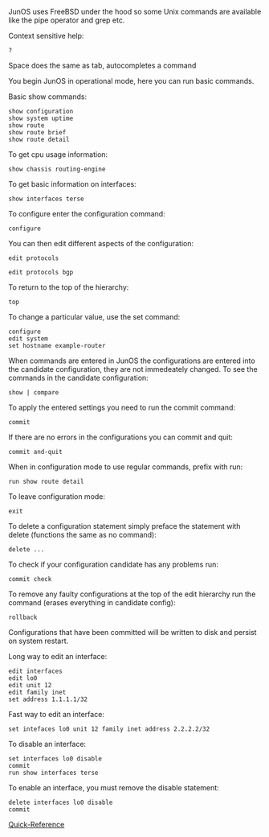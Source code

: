 JunOS uses FreeBSD under the hood so some Unix commands are available like the pipe operator and grep etc.

Context sensitive help:
```
?
```

Space does the same as tab, autocompletes a command

You begin JunOS in operational mode, here you can run basic commands.

Basic show commands:
```
show configuration
show system uptime
show route
show route brief
show route detail
```

To get cpu usage information:
```
show chassis routing-engine
```

To get basic information on interfaces:
```
show interfaces terse
```

To configure enter the configuration command:
```
configure
```

You can then edit different aspects of the configuration:
```
edit protocols
```
```
edit protocols bgp
```

To return to the top of the hierarchy:
```
top
```

To change a particular value, use the set command:
```
configure
edit system
set hostname example-router
```
When commands are entered in JunOS the configurations are entered into the candidate configuration, they are not immedeately changed.
To see the commands in the candidate configuration:
```
show | compare
```

To apply the entered settings you need to run the commit command:
```
commit
```
If there are no errors in the configurations you can commit and quit:
```
commit and-quit
```

When in configuration mode to use regular commands, prefix with run:
```
run show route detail
```

To leave configuration mode:
```
exit
```

To delete a configuration statement simply preface the statement with delete (functions the same as no command):
```
delete ...
```

To check if your configuration candidate has any problems run:
```
commit check
```

To remove any faulty configurations at the top of the edit hierarchy run the command (erases everything in candidate config):
```
rollback
```

Configurations that have been committed will be written to disk and persist on system restart.

Long way to edit an interface:
```
edit interfaces
edit lo0
edit unit 12
edit family inet
set address 1.1.1.1/32
```

Fast way to edit an interface:
```
set intefaces lo0 unit 12 family inet address 2.2.2.2/32
```

To disable an interface:
```
set interfaces lo0 disable
commit
run show interfaces terse
```

To enable an interface, you must remove the disable statement:
```
delete interfaces lo0 disable
commit
```

[Quick-Reference](https://networkdirection.net/study-notes/introduction-to-juniper/cli-introduction/)